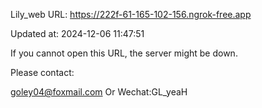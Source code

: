 Lily_web URL: https://222f-61-165-102-156.ngrok-free.app

Updated at: 2024-12-06 11:47:51

If you cannot open this URL, the server might be down.

Please contact: 

goley04@foxmail.com Or Wechat:GL_yeaH